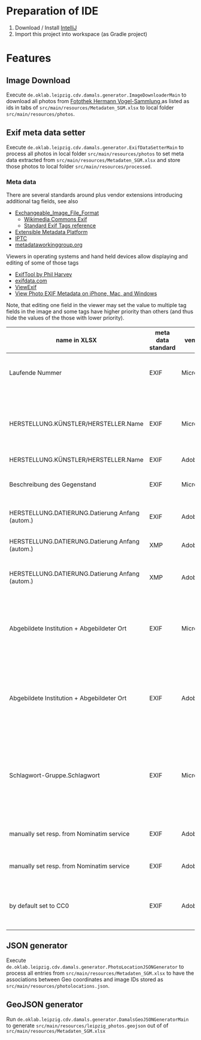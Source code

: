 # Preparation of IDE
1. Download / Install [IntelliJ](https://www.jetbrains.com/idea/download) 
2. Import this project into workspace (as Gradle project)

# Features
## Image Download
Execute `de.oklab.leipzig.cdv.damals.generator.ImageDownloaderMain` to download all photos 
from [Fotothek Hermann Vogel-Sammlung ](https://www.stadtmuseum.leipzig.de) 
as listed as ids in tabs of `src/main/resources/Metadaten_SGM.xlsx` to local folder `src/main/resources/photos`.

## Exif meta data setter
Execute `de.oklab.leipzig.cdv.damals.generator.ExifDataSetterMain` to process all photos 
in local folder `src/main/resources/photos` to set meta data extracted from `src/main/resources/Metadaten_SGM.xlsx`
and store those photos to local folder `src/main/resources/processed`.

### Meta data
There are several standards around plus vendor extensions introducing additional tag fields, see also
 * [Exchangeable_Image_File_Format](https://de.wikipedia.org/wiki/Exchangeable_Image_File_Format)
   * [Wikimedia Commons Exif](https://commons.wikimedia.org/wiki/Commons:Exif)
   * [Standard Exif Tags reference](http://www.exiv2.org/tags.html)
 * [Extensible Metadata Platform](https://de.wikipedia.org/wiki/Extensible_Metadata_Platform)
 * [IPTC](https://de.wikipedia.org/wiki/IPTC-IIM-Standard)
 * [metadataworkinggroup.org](http://www.metadataworkinggroup.org/)

Viewers in operating systems and hand held devices allow displaying and editing of some of those tags
 * [ExifTool by Phil Harvey](https://sno.phy.queensu.ca/~phil/exiftool/)
 * [exifdata.com](http://www.exifdata.com/)
 * [ViewExif](https://itunes.apple.com/de/app/viewexif/id945320815?mt=8)
 * [View Photo EXIF Metadata on iPhone, Mac, and Windows](https://helpdeskgeek.com/how-to/view-photo-exif-metadata-on-iphone-mac-and-windows/)

Note, that editing one field in the viewer may set the value to multiple tag fields in the image and some tags have higher priority than others (and thus hide the values of the those with lower priority).

| name in XLSX | meta data standard | vendor | TIFF directory / namespace | tag name | comments |
| ------------- | ------------------ | ------ | -------------------------- | -------- | -------- |
|Laufende Nummer|EXIF|Microsoft|IFD0|XPTitle|caller have to decoded it back to UTF-8; used in MS Windows Explorer|
|HERSTELLUNG.KÜNSTLER/HERSTELLER.Name|EXIF|Microsoft|IFD0|XPAuthor|multiple authors are separated by semicolon; caller have to decoded it back to UTF-8; used in MS Windows Explorer|
|HERSTELLUNG.KÜNSTLER/HERSTELLER.Name|EXIF|Adobe|IFD0|Artist|-|
|Beschreibung des Gegenstand|EXIF|Microsoft|IFD0|XPSubject|caller have to decoded it back to UTF-8; used in MS Windows Explorer|
|HERSTELLUNG.DATIERUNG.Datierung Anfang (autom.)|EXIF|Adobe|Exif IFD|DateTimeOriginal|expected date format: yyyy:MM:dd|
|HERSTELLUNG.DATIERUNG.Datierung Anfang (autom.)|XMP|Adobe|http://ns.adobe.com/exif/1.0/|DateTimeOriginal|expected date format: yyyy-MM-dd'T'HH:mm:SSZ|
|HERSTELLUNG.DATIERUNG.Datierung Anfang (autom.)|XMP|Adobe|http://ns.adobe.com/xap/1.0/|CreateDate|expected date format: yyyy-MM-dd'T'HH:mm:SSZ|
|Abgebildete Institution + Abgebildeter Ort|EXIF|Microsoft|IFD0|XPComment|multiple comments are separated by semicolon; caller have to decoded it back to UTF-8; used in MS Windows Explorer|
|Abgebildete Institution + Abgebildeter Ort|EXIF|Adobe|Exif IFD|UserComment|multiple comments are separated by semicolon; caller have to decoded it back to UTF-8; used in MS Windows Explorer|
|Schlagwort-Gruppe.Schlagwort|EXIF|Microsoft|IFD0|XPKeywords|multiple keywords are separated by semicolon; caller have to decoded it back to UTF-8; used in MS Windows Explorer (Markierung in German)|
|manually set resp. from Nominatim service|EXIF|Adobe|GPS IFD|GPSLongitude|split up in degrees, minutes, and seconds|
|manually set resp. from Nominatim service|EXIF|Adobe|GPS IFD|GPSLatitude|split up in degrees, minutes, and seconds|
|by default set to CC0|EXIF|Adobe|IFD0|Copyright|caller have to decoded it back to UTF-8; also shown in MS Windows Explorer|

## JSON generator
Execute `de.oklab.leipzig.cdv.damals.generator.PhotoLocationJSONGenerator` to process all entries from 
`src/main/resources/Metadaten_SGM.xlsx` to have the associations between Geo coordinates and image IDs 
stored as `src/main/resources/photolocations.json`. 

## GeoJSON generator
Run `de.oklab.leipzig.cdv.damals.generator.DamalsGeoJSONGeneratorMain` to generate `src/main/resources/leipzig_photos.geojson`
out of of `src/main/resources/Metadaten_SGM.xlsx`

